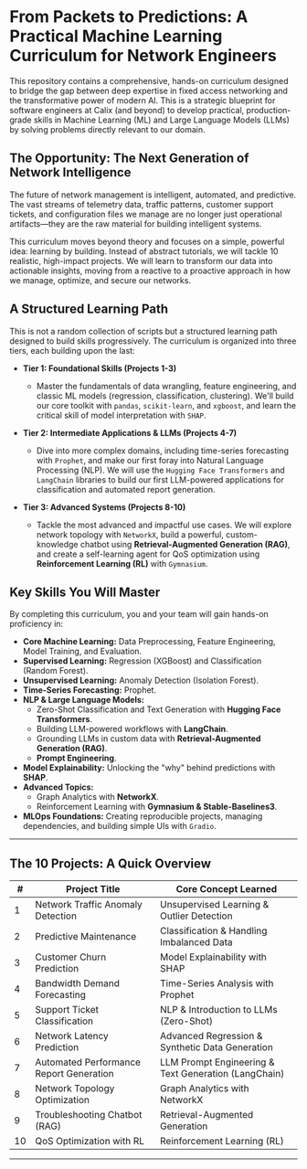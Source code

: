 # From Packets to Predictions: A Practical Machine Learning Curriculum for Network Engineers

This repository contains a comprehensive, hands-on curriculum designed to bridge the gap between deep expertise in fixed access networking and the transformative power of modern AI. This is a strategic blueprint for software engineers at Calix (and beyond) to develop practical, production-grade skills in Machine Learning (ML) and Large Language Models (LLMs) by solving problems directly relevant to our domain.

## The Opportunity: The Next Generation of Network Intelligence

The future of network management is intelligent, automated, and predictive. The vast streams of telemetry data, traffic patterns, customer support tickets, and configuration files we manage are no longer just operational artifacts—they are the raw material for building intelligent systems.

This curriculum moves beyond theory and focuses on a simple, powerful idea: learning by building. Instead of abstract tutorials, we will tackle 10 realistic, high-impact projects. We will learn to transform our data into actionable insights, moving from a reactive to a proactive approach in how we manage, optimize, and secure our networks.

## A Structured Learning Path

This is not a random collection of scripts but a structured learning path designed to build skills progressively. The curriculum is organized into three tiers, each building upon the last:

*   **Tier 1: Foundational Skills (Projects 1-3)**
    *   Master the fundamentals of data wrangling, feature engineering, and classic ML models (regression, classification, clustering). We'll build our core toolkit with `pandas`, `scikit-learn`, and `xgboost`, and learn the critical skill of model interpretation with `SHAP`.

*   **Tier 2: Intermediate Applications & LLMs (Projects 4-7)**
    *   Dive into more complex domains, including time-series forecasting with `Prophet`, and make our first foray into Natural Language Processing (NLP). We will use the `Hugging Face Transformers` and `LangChain` libraries to build our first LLM-powered applications for classification and automated report generation.

*   **Tier 3: Advanced Systems (Projects 8-10)**
    *   Tackle the most advanced and impactful use cases. We will explore network topology with `NetworkX`, build a powerful, custom-knowledge chatbot using **Retrieval-Augmented Generation (RAG)**, and create a self-learning agent for QoS optimization using **Reinforcement Learning (RL)** with `Gymnasium`.

## Key Skills You Will Master

By completing this curriculum, you and your team will gain hands-on proficiency in:

*   **Core Machine Learning:** Data Preprocessing, Feature Engineering, Model Training, and Evaluation.
*   **Supervised Learning:** Regression (XGBoost) and Classification (Random Forest).
*   **Unsupervised Learning:** Anomaly Detection (Isolation Forest).
*   **Time-Series Forecasting:** Prophet.
*   **NLP & Large Language Models:**
    *   Zero-Shot Classification and Text Generation with **Hugging Face Transformers**.
    *   Building LLM-powered workflows with **LangChain**.
    *   Grounding LLMs in custom data with **Retrieval-Augmented Generation (RAG)**.
    *   **Prompt Engineering**.
*   **Model Explainability:** Unlocking the "why" behind predictions with **SHAP**.
*   **Advanced Topics:**
    *   Graph Analytics with **NetworkX**.
    *   Reinforcement Learning with **Gymnasium & Stable-Baselines3**.
*   **MLOps Foundations:** Creating reproducible projects, managing dependencies, and building simple UIs with `Gradio`.

---

## The 10 Projects: A Quick Overview

| #  | Project Title                           | Core Concept Learned                               |
|----|-----------------------------------------|----------------------------------------------------|
| 1  | Network Traffic Anomaly Detection       | Unsupervised Learning & Outlier Detection          |
| 2  | Predictive Maintenance                  | Classification & Handling Imbalanced Data          |
| 3  | Customer Churn Prediction               | Model Explainability with SHAP                     |
| 4  | Bandwidth Demand Forecasting            | Time-Series Analysis with Prophet                  |
| 5  | Support Ticket Classification           | NLP & Introduction to LLMs (Zero-Shot)             |
| 6  | Network Latency Prediction              | Advanced Regression & Synthetic Data Generation    |
| 7  | Automated Performance Report Generation | LLM Prompt Engineering & Text Generation (LangChain) |
| 8  | Network Topology Optimization           | Graph Analytics with NetworkX                      |
| 9  | Troubleshooting Chatbot (RAG)           | Retrieval-Augmented Generation                     |
| 10 | QoS Optimization with RL                | Reinforcement Learning (RL)                        |

---